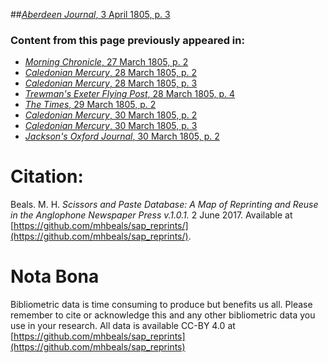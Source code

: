 ##[*Aberdeen Journal*, 3 April 1805, p. 3](https://mhbeals.github.io/sap_html/Aberdeen-Journal/Aberdeen-Journal-3-April-1805-p-3)

### Content from this page previously appeared in:
+ [*Morning Chronicle*, 27 March 1805, p. 2](https://mhbeals.github.io/sap_html/Morning-Chronicle/Morning-Chronicle-27-March-1805-p-2)
+ [*Caledonian Mercury*, 28 March 1805, p. 2](https://mhbeals.github.io/sap_html/Caledonian-Mercury/Caledonian-Mercury-28-March-1805-p-2)
+ [*Caledonian Mercury*, 28 March 1805, p. 3](https://mhbeals.github.io/sap_html/Caledonian-Mercury/Caledonian-Mercury-28-March-1805-p-3)
+ [*Trewman's Exeter Flying Post*, 28 March 1805, p. 4](https://mhbeals.github.io/sap_html/Trewman's-Exeter-Flying-Post/Trewman's-Exeter-Flying-Post-28-March-1805-p-4)
+ [*The Times*, 29 March 1805, p. 2](https://mhbeals.github.io/sap_html/The-Times/The-Times-29-March-1805-p-2)
+ [*Caledonian Mercury*, 30 March 1805, p. 2](https://mhbeals.github.io/sap_html/Caledonian-Mercury/Caledonian-Mercury-30-March-1805-p-2)
+ [*Caledonian Mercury*, 30 March 1805, p. 3](https://mhbeals.github.io/sap_html/Caledonian-Mercury/Caledonian-Mercury-30-March-1805-p-3)
+ [*Jackson's Oxford Journal*, 30 March 1805, p. 2](https://mhbeals.github.io/sap_html/Jackson's-Oxford-Journal/Jackson's-Oxford-Journal-30-March-1805-p-2)
                    
# Citation: 

Beals. M. H. *Scissors and Paste Database: A Map of Reprinting and Reuse in the Anglophone Newspaper Press v.1.0.1.* 2 June 2017. Available at [https://github.com/mhbeals/sap_reprints/](https://github.com/mhbeals/sap_reprints/). 
                    
# Nota Bona

Bibliometric data is time consuming to produce but benefits us all. Please remember to cite or acknowledge this and any other bibliometric data you use in your research. All data is available CC-BY 4.0 at [https://github.com/mhbeals/sap_reprints](https://github.com/mhbeals/sap_reprints)